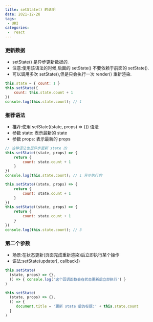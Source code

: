 ```yaml
---
title: setState() 的说明
date: 2021-12-28
tags:
 - URI
categories:
 -  react
---
```


### 更新数据

- setState() 是异步更新数据的.
- 注意:使用该语法的时候,后面的 setState() 不要依赖于前面的 setState().
- 可以调用多次 setState(),但是只会执行一次 render() 重新渲染.

```jsx
this.state = { count: 1 }
this.setState({
    count: this.state.count + 1
})
console.log(this.state.count); // 1
```

### 推荐语法

- 推荐:使用 setState((state, props) => {}) 语法
- 参数 state: 表示最新的 state
- 参数 props: 表示最新的 props

```jsx
// 这种语法也是异步更新 state 的
this.setState((state, props) => {
    return {
        count: state.count + 1
    }
})
console.log(this.state.count); // 1 异步执行的
```

```jsx
this.setState((state, props) => {
    return {
        count: state.count + 1
    }
})
this.setState((state, props) => {
    return {
        count: state.count + 1
    }
})
console.log(this.state.count); // 3
```

### 第二个参数

- 场景:在状态更新(页面完成重新渲染)后立即执行某个操作
- 语法:setState(updater[, callback])

```jsx
this.setState(
  (state, props) => {},
  () => { console.log('这个回调函数会在状态更新后立即执行') }
)
```

```jsx
this.setState(
  (state, props) => {},
  () => { 
     document.title = '更新 state 后的标题:' + this.state.count
  }
)
```

